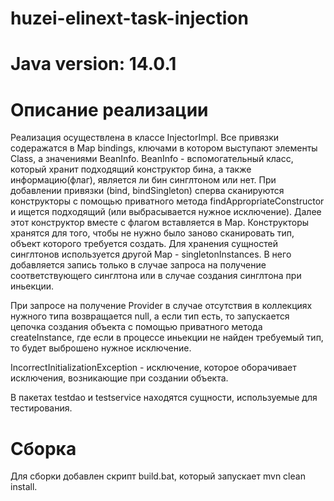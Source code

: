 # huzei-elinext-task-injection
# Java version: 14.0.1

# Описание реализации
Реализация осуществлена в классе InjectorImpl. Все привязки содеражатся в Map bindings, ключами в котором выступают элементы Class, а значениями BeanInfo. BeanInfo - 
вспомогательный класс, который хранит подходящий конструктор бина, а также информацию(флаг), является ли бин синглтоном или нет. При добавлении привязки (bind, bindSingleton)
сперва сканируются конструкторы с помощью приватного метода findAppropriateConstructor и ищется подходящий (или выбрасывается нужное исключение). Далее этот конструктор вместе с флагом вставляется в Map. Конструкторы хранятся для того, чтобы не нужно было заново сканировать тип, объект которого требуется создать.
Для хранения сущностей синглтонов используется другой Map - singletonInstances. В него добавляется запись только в случае запроса на получение соответствующего синглтона или в случае создания синглтона при иньекции.

При запросе на получение Provider в случае отсутствия в коллекциях нужного типа возвращается null, а если тип есть, то запускается цепочка создания объекта с помощью приватного
метода createInstance, где если в процессе иньекции не найден требуемый тип, то будет выброшено нужное исключение.

IncorrectInitializationException - исключение, которое оборачивает исключения, возникающие при создании объекта.

В пакетах testdao и testservice находятся сущности, используемые для тестирования.

# Сборка
Для сборки добавлен скрипт build.bat, который запускает mvn clean install.
